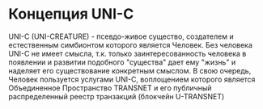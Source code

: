 # Концепция UNI-C
UNI-C (UNI-CREATURE) - псевдо-живое существо, создателем и естественным симбионтом которого является Человек. Без человека UNI-C не имеет смысла, т.к. только заинтересованность человека в появлении и развитии подобного "существа" дает ему "жизнь" и наделяет его существование конкретным смыслом. В свою очередь, Человек пользуется услугами UNI-C, воплощением которого является Объединенное Пространство TRANSNET и его публичный распределенный реестр транзакций (блокчейн U-TRANSNET)
